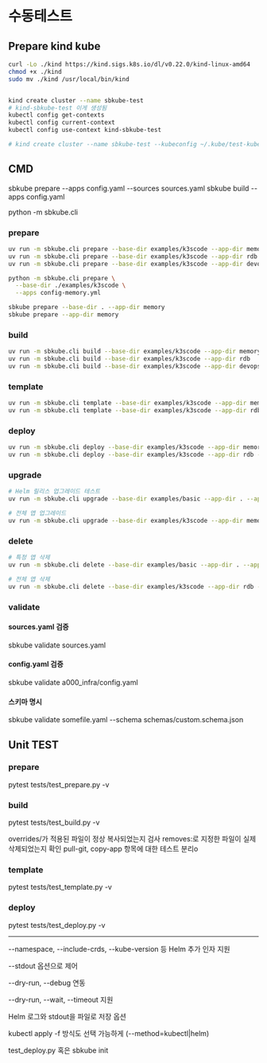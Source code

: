 # 수동테스트

## Prepare kind kube

```bash
curl -Lo ./kind https://kind.sigs.k8s.io/dl/v0.22.0/kind-linux-amd64
chmod +x ./kind
sudo mv ./kind /usr/local/bin/kind


kind create cluster --name sbkube-test
# kind-sbkube-test 이게 생성됨
kubectl config get-contexts
kubectl config current-context
kubectl config use-context kind-sbkube-test

# kind create cluster --name sbkube-test --kubeconfig ~/.kube/test-kubeconfig
```

## CMD

sbkube prepare --apps config.yaml --sources sources.yaml sbkube build --apps config.yaml

python -m sbkube.cli

### prepare

```bash
uv run -m sbkube.cli prepare --base-dir examples/k3scode --app-dir memory
uv run -m sbkube.cli prepare --base-dir examples/k3scode --app-dir rdb
uv run -m sbkube.cli prepare --base-dir examples/k3scode --app-dir devops

python -m sbkube.cli prepare \
  --base-dir ./examples/k3scode \
  --apps config-memory.yml

sbkube prepare --base-dir . --app-dir memory
sbkube prepare --app-dir memory
```

### build

```bash
uv run -m sbkube.cli build --base-dir examples/k3scode --app-dir memory
uv run -m sbkube.cli build --base-dir examples/k3scode --app-dir rdb
uv run -m sbkube.cli build --base-dir examples/k3scode --app-dir devops
```

### template

```bash
uv run -m sbkube.cli template --base-dir examples/k3scode --app-dir memory --output-dir rendered/
uv run -m sbkube.cli template --base-dir examples/k3scode --app-dir rdb --output-dir rendered/
```

### deploy

```bash
uv run -m sbkube.cli deploy --base-dir examples/k3scode --app-dir memory --namespace data-memory
uv run -m sbkube.cli deploy --base-dir examples/k3scode --app-dir rdb --namespace data-rdb
```

### upgrade

```bash
# Helm 릴리스 업그레이드 테스트
uv run -m sbkube.cli upgrade --base-dir examples/basic --app-dir . --app-name redis --namespace test

# 전체 앱 업그레이드
uv run -m sbkube.cli upgrade --base-dir examples/k3scode --app-dir memory --namespace data-memory
```

### delete

```bash
# 특정 앱 삭제
uv run -m sbkube.cli delete --base-dir examples/basic --app-dir . --app-name redis --namespace test

# 전체 앱 삭제
uv run -m sbkube.cli delete --base-dir examples/k3scode --app-dir rdb --namespace data-rdb --all
```

### validate

#### sources.yaml 검증

sbkube validate sources.yaml

#### config.yaml 검증

sbkube validate a000_infra/config.yaml

#### 스키마 명시

sbkube validate somefile.yaml --schema schemas/custom.schema.json

## Unit TEST

### prepare

pytest tests/test_prepare.py -v

### build

pytest tests/test_build.py -v

overrides/가 적용된 파일이 정상 복사되었는지 검사 removes:로 지정한 파일이 실제 삭제되었는지 확인 pull-git, copy-app 항목에 대한 테스트 분리o

### template

pytest tests/test_template.py -v

### deploy

pytest tests/test_deploy.py -v

______________________________________________________________________

--namespace, --include-crds, --kube-version 등 Helm 추가 인자 지원

--stdout 옵션으로 제어

--dry-run, --debug 연동

--dry-run, --wait, --timeout 지원

Helm 로그와 stdout을 파일로 저장 옵션

kubectl apply -f 방식도 선택 가능하게 (--method=kubectl|helm)

test_deploy.py 혹은 sbkube init
